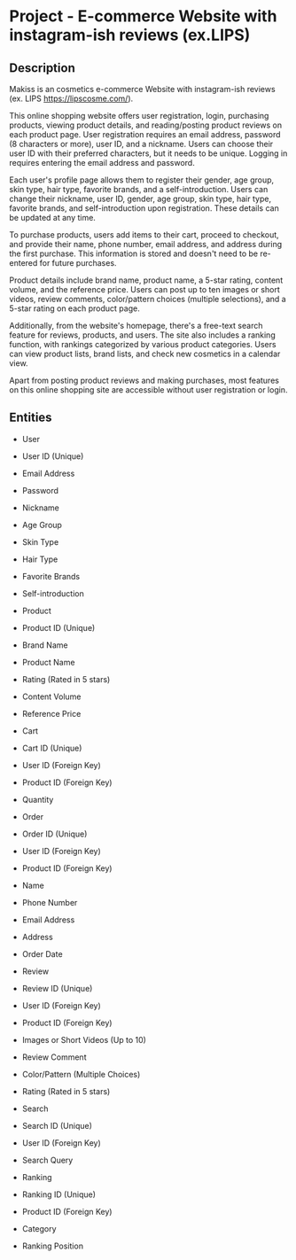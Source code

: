 # Project - E-commerce Website with instagram-ish reviews (ex.LIPS)

## Description
Makiss is an cosmetics e-commerce Website with instagram-ish reviews (ex. LIPS https://lipscosme.com/).

This online shopping website offers user registration, login, purchasing products, viewing product details, and reading/posting product reviews on each product page. User registration requires an email address, password (8 characters or more), user ID, and a nickname. Users can choose their user ID with their preferred characters, but it needs to be unique. Logging in requires entering the email address and password.

Each user's profile page allows them to register their gender, age group, skin type, hair type, favorite brands, and a self-introduction. Users can change their nickname, user ID, gender, age group, skin type, hair type, favorite brands, and self-introduction upon registration. These details can be updated at any time.

To purchase products, users add items to their cart, proceed to checkout, and provide their name, phone number, email address, and address during the first purchase. This information is stored and doesn't need to be re-entered for future purchases. 

Product details include brand name, product name, a 5-star rating, content volume, and the reference price. Users can post up to ten images or short videos, review comments, color/pattern choices (multiple selections), and a 5-star rating on each product page.

Additionally, from the website's homepage, there's a free-text search feature for reviews, products, and users. The site also includes a ranking function, with rankings categorized by various product categories. Users can view product lists, brand lists, and check new cosmetics in a calendar view. 

Apart from posting product reviews and making purchases, most features on this online shopping site are accessible without user registration or login.

## Entities

- User

- User ID (Unique)
- Email Address
- Password
- Nickname
- Age Group
- Skin Type
- Hair Type
- Favorite Brands
- Self-introduction

- Product

 - Product ID (Unique)
 - Brand Name
 - Product Name
 - Rating (Rated in 5 stars)
 - Content Volume
 - Reference Price

- Cart

 - Cart ID (Unique)
 - User ID (Foreign Key)
 - Product ID (Foreign Key)
 - Quantity

- Order

 - Order ID (Unique)
 - User ID (Foreign Key)
 - Product ID (Foreign Key)
 - Name
 - Phone Number
 - Email Address
 - Address
 - Order Date

- Review

 - Review ID (Unique)
 - User ID (Foreign Key)
 - Product ID (Foreign Key)
 - Images or Short Videos (Up to 10)
 - Review Comment
 - Color/Pattern (Multiple Choices)
 - Rating (Rated in 5 stars)

- Search

 - Search ID (Unique)
 - User ID (Foreign Key)
 - Search Query

- Ranking

 - Ranking ID (Unique)
 - Product ID (Foreign Key)
 - Category
 - Ranking Position
 
